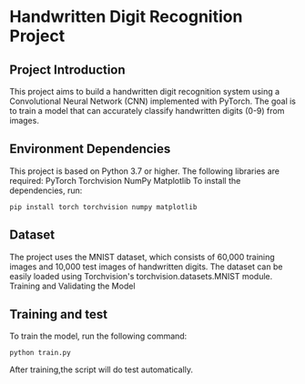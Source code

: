 # Handwritten Digit Recognition Project
## Project Introduction
This project aims to build a handwritten digit recognition system using a Convolutional Neural Network (CNN) implemented with PyTorch. The goal is to train a model that can accurately classify handwritten digits (0-9) from images.
## Environment Dependencies
This project is based on Python 3.7 or higher. The following libraries are required:
PyTorch
Torchvision
NumPy
Matplotlib
To install the dependencies, run:
```
pip install torch torchvision numpy matplotlib
```
## Dataset
The project uses the MNIST dataset, which consists of 60,000 training images and 10,000 test images of handwritten digits. The dataset can be easily loaded using Torchvision's torchvision.datasets.MNIST module.
Training and Validating the Model
## Training and test
To train the model, run the following command:
```
python train.py
```
After training,the script will do test automatically.
